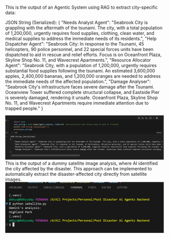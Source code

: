 This is the output of an Agentic System using RAG to extract city-specific data:

JSON String (Serialized):
{
    "Needs Analyst Agent": "Seabrook City is grappling with the aftermath of the tsunami. The city, with a total population of 1,200,000, urgently requires food supplies, clothing, clean water, and medical supplies to address the immediate needs of its residents.",
    "Help Dispatcher Agent": "Seabrook City: In response to the Tsunami, 45 helicopters, 90 police personnel, and 22 special forces units have been dispatched to aid in rescue and relief efforts. Focus is on Oceanfront Plaza, Skyline Shop No. 11, and Wavecrest Apartments.",
    "Resource Allocator Agent": "Seabrook City, with a population of 1,200,000, urgently requires substantial food supplies following the tsunami. An estimated 3,600,000 apples, 2,400,000 bananas, and 1,200,000 oranges are needed to address the immediate needs of the affected population.",
    "Damage Analyser": "Seabrook City's infrastructure faces severe damage after the Tsunami. Oceanview Tower suffered complete structural collapse, and Eastside Pier is severely damaged, rendering it unsafe. Oceanfront Plaza, Skyline Shop No. 11, and Wavecrest Apartments require immediate attention due to trapped people."
}

![Post-Disaster System](Output_Images/PostDisaster_System.png)
This is the output of a dummy satellite image analysis, where AI identified the city affected by the disaster. This approach can be implemented to automatically extract the disaster-affected city directly from satellite images.
![Dummy Satellite Image Analysis](Output_Images/Dummy_Satellite_ImageAnalysis.png)

